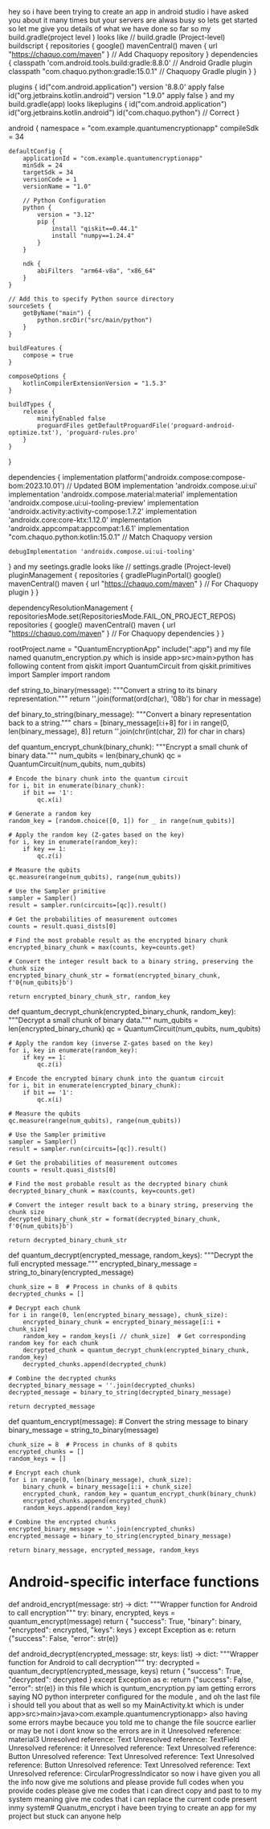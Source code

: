 hey so i have been trying to create an app in android studio i have asked you about it many times but your servers are alwas busy so lets get started so let me give you details of what we  have done so far so my build.gradle(project level ) looks like // build.gradle (Project-level)
buildscript {
    repositories {
        google()
        mavenCentral()
        maven { url "https://chaquo.com/maven" }  // Add Chaquopy repository
    }
    dependencies {
        classpath 'com.android.tools.build:gradle:8.8.0'  // Android Gradle plugin
        classpath "com.chaquo.python:gradle:15.0.1"       // Chaquopy Gradle plugin
    }
}

plugins {
    id("com.android.application") version '8.8.0' apply false
    id("org.jetbrains.kotlin.android") version "1.9.0" apply false
}                   and my build.gradle(app) looks likeplugins {
    id("com.android.application")
    id("org.jetbrains.kotlin.android")
    id("com.chaquo.python")  // Correct
}

android {
    namespace = "com.example.quantumencryptionapp"
    compileSdk = 34

    defaultConfig {
        applicationId = "com.example.quantumencryptionapp"
        minSdk = 24
        targetSdk = 34
        versionCode = 1
        versionName = "1.0"

        // Python Configuration
        python {
            version = "3.12"
            pip {
                install "qiskit==0.44.1"
                install "numpy==1.24.4"
            }
        }

        ndk {
            abiFilters  "arm64-v8a", "x86_64"
        }
    }

    // Add this to specify Python source directory
    sourceSets {
        getByName("main") {
            python.srcDir("src/main/python")
        }
    }

    buildFeatures {
        compose = true
    }

    composeOptions {
        kotlinCompilerExtensionVersion = "1.5.3"
    }

    buildTypes {
        release {
            minifyEnabled false
            proguardFiles getDefaultProguardFile('proguard-android-optimize.txt'), 'proguard-rules.pro'
        }
    }
}

dependencies {
    implementation platform('androidx.compose:compose-bom:2023.10.01')  // Updated BOM
    implementation 'androidx.compose.ui:ui'
    implementation 'androidx.compose.material:material'
    implementation 'androidx.compose.ui:ui-tooling-preview'
    implementation 'androidx.activity:activity-compose:1.7.2'
    implementation 'androidx.core:core-ktx:1.12.0'
    implementation 'androidx.appcompat:appcompat:1.6.1'
    implementation "com.chaquo.python:kotlin:15.0.1"  // Match Chaquopy version

    debugImplementation 'androidx.compose.ui:ui-tooling'
}                                           and my seetings.gradle looks like // settings.gradle (Project-level)
pluginManagement {
    repositories {
        gradlePluginPortal()
        google()
        mavenCentral()
        maven { url "https://chaquo.com/maven" }  // For Chaquopy plugin
    }
}

dependencyResolutionManagement {
    repositoriesMode.set(RepositoriesMode.FAIL_ON_PROJECT_REPOS)
    repositories {
        google()
        mavenCentral()
        maven { url "https://chaquo.com/maven" }  // For Chaquopy dependencies
    }
}

rootProject.name = "QuantumEncryptionApp"
include(":app") and my file named quanutm_encryption.py which is inside app>src>main>python has following content from qiskit import QuantumCircuit
from qiskit.primitives import Sampler
import random

def string_to_binary(message):
    """Convert a string to its binary representation."""
    return ''.join(format(ord(char), '08b') for char in message)

def binary_to_string(binary_message):
    """Convert a binary representation back to a string."""
    chars = [binary_message[i:i+8] for i in range(0, len(binary_message), 8)]
    return ''.join(chr(int(char, 2)) for char in chars)

def quantum_encrypt_chunk(binary_chunk):
    """Encrypt a small chunk of binary data."""
    num_qubits = len(binary_chunk)
    qc = QuantumCircuit(num_qubits, num_qubits)

    # Encode the binary chunk into the quantum circuit
    for i, bit in enumerate(binary_chunk):
        if bit == '1':
            qc.x(i)

    # Generate a random key
    random_key = [random.choice([0, 1]) for _ in range(num_qubits)]

    # Apply the random key (Z-gates based on the key)
    for i, key in enumerate(random_key):
        if key == 1:
            qc.z(i)

    # Measure the qubits
    qc.measure(range(num_qubits), range(num_qubits))

    # Use the Sampler primitive
    sampler = Sampler()
    result = sampler.run(circuits=[qc]).result()

    # Get the probabilities of measurement outcomes
    counts = result.quasi_dists[0]

    # Find the most probable result as the encrypted binary chunk
    encrypted_binary_chunk = max(counts, key=counts.get)

    # Convert the integer result back to a binary string, preserving the chunk size
    encrypted_binary_chunk_str = format(encrypted_binary_chunk, f'0{num_qubits}b')

    return encrypted_binary_chunk_str, random_key

def quantum_decrypt_chunk(encrypted_binary_chunk, random_key):
    """Decrypt a small chunk of binary data."""
    num_qubits = len(encrypted_binary_chunk)
    qc = QuantumCircuit(num_qubits, num_qubits)

    # Apply the random key (inverse Z-gates based on the key)
    for i, key in enumerate(random_key):
        if key == 1:
            qc.z(i)

    # Encode the encrypted binary chunk into the quantum circuit
    for i, bit in enumerate(encrypted_binary_chunk):
        if bit == '1':
            qc.x(i)

    # Measure the qubits
    qc.measure(range(num_qubits), range(num_qubits))

    # Use the Sampler primitive
    sampler = Sampler()
    result = sampler.run(circuits=[qc]).result()

    # Get the probabilities of measurement outcomes
    counts = result.quasi_dists[0]

    # Find the most probable result as the decrypted binary chunk
    decrypted_binary_chunk = max(counts, key=counts.get)

    # Convert the integer result back to a binary string, preserving the chunk size
    decrypted_binary_chunk_str = format(decrypted_binary_chunk, f'0{num_qubits}b')

    return decrypted_binary_chunk_str

def quantum_decrypt(encrypted_message, random_keys):
    """Decrypt the full encrypted message."""
    encrypted_binary_message = string_to_binary(encrypted_message)

    chunk_size = 8  # Process in chunks of 8 qubits
    decrypted_chunks = []

    # Decrypt each chunk
    for i in range(0, len(encrypted_binary_message), chunk_size):
        encrypted_binary_chunk = encrypted_binary_message[i:i + chunk_size]
        random_key = random_keys[i // chunk_size]  # Get corresponding random key for each chunk
        decrypted_chunk = quantum_decrypt_chunk(encrypted_binary_chunk, random_key)
        decrypted_chunks.append(decrypted_chunk)

    # Combine the decrypted chunks
    decrypted_binary_message = ''.join(decrypted_chunks)
    decrypted_message = binary_to_string(decrypted_binary_message)

    return decrypted_message

def quantum_encrypt(message):
    # Convert the string message to binary
    binary_message = string_to_binary(message)

    chunk_size = 8  # Process in chunks of 8 qubits
    encrypted_chunks = []
    random_keys = []

    # Encrypt each chunk
    for i in range(0, len(binary_message), chunk_size):
        binary_chunk = binary_message[i:i + chunk_size]
        encrypted_chunk, random_key = quantum_encrypt_chunk(binary_chunk)
        encrypted_chunks.append(encrypted_chunk)
        random_keys.append(random_key)

    # Combine the encrypted chunks
    encrypted_binary_message = ''.join(encrypted_chunks)
    encrypted_message = binary_to_string(encrypted_binary_message)

    return binary_message, encrypted_message, random_keys

# Android-specific interface functions
def android_encrypt(message: str) -> dict:
    """Wrapper function for Android to call encryption"""
    try:
        binary, encrypted, keys = quantum_encrypt(message)
        return {
            "success": True,
            "binary": binary,
            "encrypted": encrypted,
            "keys": keys
        }
    except Exception as e:
        return {"success": False, "error": str(e)}

def android_decrypt(encrypted_message: str, keys: list) -> dict:
    """Wrapper function for Android to call decryption"""
    try:
        decrypted = quantum_decrypt(encrypted_message, keys)
        return {
            "success": True,
            "decrypted": decrypted
        }
    except Exception as e:
        return {"success": False, "error": str(e)}   in this file which is quntum_encryption.py iam getting errors saying NO python interpreter configured for the module  ,  and oh the last file i should tell you about that as well so my MainActivity.kt which  is under   app>src>main>java>com.example.quantumencryptionapp>    also having some errors maybe becauce you told me to change the file soucrce earlier or may be not i dont know  so the errors are in it   Unresolved reference: material3    Unresolved reference: Text Unresolved reference: TextField Unresolved reference: it Unresolved reference: Text Unresolved reference: Button Unresolved reference: Text Unresolved reference: Text Unresolved reference: Button Unresolved reference: Text  Unresolved reference: Text Unresolved reference: CircularProgressIndicator   so now i have given you all the info now give me solutions and please provide full codes when you provide codes please give me codes that i can direct copy and past to to my system meaning give me codes that i can replace the current code present inmy system# Quanutm_encrypt
i have been trying to create an app for my project but stuck can anyone help
